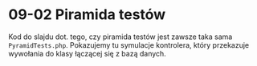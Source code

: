 # 09-02 Piramida testów

Kod do slajdu dot. tego, czy piramida testów jest zawsze taka sama `PyramidTests.php`. 
Pokazujemy tu symulacje kontrolera, który przekazuje wywołania do klasy łączącej się z bazą danych.
